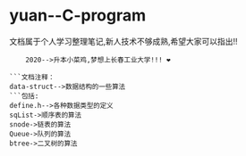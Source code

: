 # yuan--C-program
文档属于个人学习整理笔记,新人技术不够成熟,希望大家可以指出!!
```个人背景:
    2020-->升本小菜鸡,梦想上长春工业大学!!! ❤

```文档注释：
data-struct-->数据结构的一些算法
```包括:
define.h-->各种数据类型的定义
sqList->顺序表的算法
snode->链表的算法
Queue->队列的算法
btree->二叉树的算法
